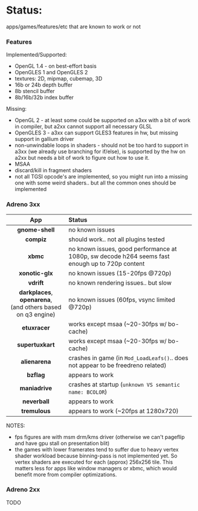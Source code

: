 # Status:
apps/games/features/etc that are known to work or not

### Features
Implemented/Supported:
* OpenGL 1.4 - on best-effort basis
* OpenGLES 1 and OpenGLES 2
* textures: 2D, mipmap, cubemap, 3D
* 16b or 24b depth buffer
* 8b stencil buffer
* 8b/16b/32b index buffer

Missing:
* OpenGL 2 - at least some could be supported on a3xx with a bit of work in compiler, but a2xx cannot support all necessary GLSL
* OpenGLES 3 - a3xx can support GLES3 features in hw, but missing support in gallium driver
* non-unwindable loops in shaders - should not be too hard to support in a3xx (we already use branching for if/else), is supported by the hw on a2xx but needs a bit of work to figure out how to use it.
* MSAA
* discard/kill in fragment shaders
* not all TGSI opcode's are implemented, so you might run into a missing one with some weird shaders.. but all the common ones should be implemented

### Adreno 3xx
|       App       | Status |
|:---------------:|:-------|
| **gnome-shell** | no known issues |
| **compiz**      | should work.. not all plugins tested |
| **xbmc**        | no known issues, good performance at 1080p, sw decode h264 seems fast enough up to 720p content |
| **xonotic-glx** | no known issues (15-20fps @720p) |
| **vdrift**      | no known rendering issues.. but slow |
| **darkplaces**, **openarena**,<br>(and others based on q3 engine)| no known issues (60fps, vsync limited @720p) |
| **etuxracer**   | works except msaa (~20-30fps w/ bo-cache) |
| **supertuxkart**| works except msaa (~20-30fps w/ bo-cache) |
| **alienarena**  | crashes in game (in `Mod_LoadLeafs()`.. does not appear to be freedreno related) |
| **bzflag**      | appears to work |
| **maniadrive**  | crashes at startup (`unknown VS semantic name: BCOLOR`) |
| **neverball**   | appears to work |
| **tremulous**   | appears to work (~20fps at 1280x720) |
NOTES:
* fps figures are with msm drm/kms driver (otherwise we can't pageflip and have gpu stall on presentation blit)
* the games with lower framerates tend to suffer due to heavy vertex shader workload because binning-pass is not implemented yet.  So vertex shaders are executed for each (approx) 256x256 tile.  This matters less for apps like window managers or xbmc, which would benefit more from compiler optimizations.

### Adreno 2xx
TODO
